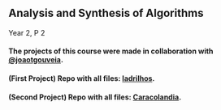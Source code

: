 ## Analysis and Synthesis of Algorithms

Year 2, P 2

#### The projects of this course were made in collaboration with [@joaotgouveia](https://github.com/joaotgouveia).

#### (First Project) Repo with all files: [ladrilhos](https://github.com/Rua-Gouveia-Alliance/ladrilhos).

#### (Second Project) Repo with all files: [Caracolandia](https://github.com/Rua-Gouveia-Alliance/Cracolandia).
